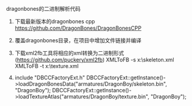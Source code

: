 dragonbones的二进制解析代码

1. 下载最新版本的dragonbones cpp
https://github.com/DragonBones/DragonBonesCPP

2. 覆盖dragonbones目录，在项目中增加文件链接并编译

3. 下载xml2fb工具将相应的xml转换为二进制形式(https://github.com/puckery/xml2fb)
XMLToFB -s x:\skeleton.xml
XMLToFB -t x:\texture.xml

4. include "DBCCFactoryExt.h"
DBCCFactoryExt::getInstance()->loadDragonBonesData("armatures/DragonBoy/skeleton.bin", "DragonBoy");
DBCCFactoryExt::getInstance()->loadTextureAtlas("armatures/DragonBoy/texture.bin", "DragonBoy");

